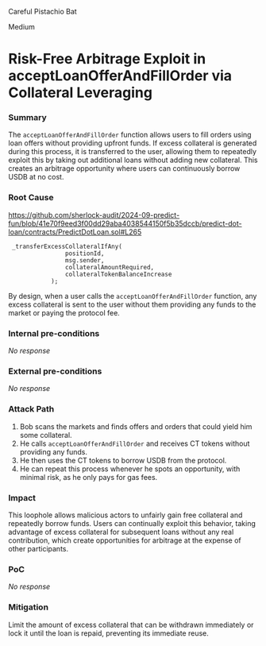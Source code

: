 Careful Pistachio Bat

Medium

# Risk-Free Arbitrage Exploit in acceptLoanOfferAndFillOrder via Collateral Leveraging

### Summary

The `acceptLoanOfferAndFillOrder` function allows users to fill orders using loan offers without providing upfront funds. If excess collateral is generated during this process, it is transferred to the user, allowing them to repeatedly exploit this by taking out additional loans without adding new collateral. This creates an arbitrage opportunity where users can continuously borrow USDB at no cost.

### Root Cause

https://github.com/sherlock-audit/2024-09-predict-fun/blob/41e70f9eed3f00dd29aba4038544150f5b35dccb/predict-dot-loan/contracts/PredictDotLoan.sol#L265

```solidity
 _transferExcessCollateralIfAny(
                positionId,
                msg.sender,
                collateralAmountRequired,
                collateralTokenBalanceIncrease
            );
```

By design, when a user calls the `acceptLoanOfferAndFillOrder` function, any excess collateral is sent to the user without them providing any funds to the market or paying the protocol fee.

### Internal pre-conditions

_No response_

### External pre-conditions

_No response_

### Attack Path

1. Bob scans the markets and finds offers and orders that could yield him some collateral.  
2. He calls `acceptLoanOfferAndFillOrder` and receives CT tokens without providing any funds.  
3. He then uses the CT tokens to borrow USDB from the protocol.  
4. He can repeat this process whenever he spots an opportunity, with minimal risk, as he only pays for gas fees.

### Impact

This loophole allows malicious actors to unfairly gain free collateral and repeatedly borrow funds. Users can continually exploit this behavior, taking advantage of excess collateral for subsequent loans without any real contribution, which create opportunities for arbitrage at the expense of other participants.

### PoC

_No response_

### Mitigation

Limit the amount of excess collateral that can be withdrawn immediately or lock it until the loan is repaid, preventing its immediate reuse.